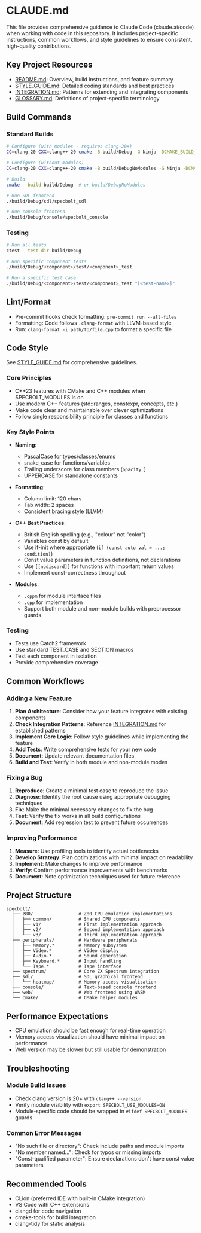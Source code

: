 # CLAUDE.md

This file provides comprehensive guidance to Claude Code (claude.ai/code) when working with code in this repository. It includes project-specific instructions, common workflows, and style guidelines to ensure consistent, high-quality contributions.

## Key Project Resources

- [README.md](README.md): Overview, build instructions, and feature summary
- [STYLE_GUIDE.md](STYLE_GUIDE.md): Detailed coding standards and best practices
- [INTEGRATION.md](INTEGRATION.md): Patterns for extending and integrating components
- [GLOSSARY.md](GLOSSARY.md): Definitions of project-specific terminology

## Build Commands

### Standard Builds

```bash
# Configure (with modules - requires clang-20+)
CC=clang-20 CXX=clang++-20 cmake -B build/Debug -G Ninja -DCMAKE_BUILD_TYPE=Debug

# Configure (without modules)
CC=clang-20 CXX=clang++-20 cmake -B build/DebugNoModules -G Ninja -DCMAKE_BUILD_TYPE=Debug -DSPECBOLT_USE_MODULES=OFF

# Build
cmake --build build/Debug  # or build/DebugNoModules

# Run SDL frontend
./build/Debug/sdl/specbolt_sdl

# Run console frontend
./build/Debug/console/specbolt_console
```

### Testing

```bash
# Run all tests
ctest --test-dir build/Debug

# Run specific component tests
./build/Debug/<component>/test/<component>_test

# Run a specific test case
./build/Debug/<component>/test/<component>_test "[<test-name>]"
```

## Lint/Format

- Pre-commit hooks check formatting: `pre-commit run --all-files`
- Formatting: Code follows `.clang-format` with LLVM-based style
- Run: `clang-format -i path/to/file.cpp` to format a specific file

## Code Style

See [STYLE_GUIDE.md](STYLE_GUIDE.md) for comprehensive guidelines.

### Core Principles

- C++23 features with CMake and C++ modules when SPECBOLT_MODULES is on
- Use modern C++ features (std::ranges, constexpr, concepts, etc.)
- Make code clear and maintainable over clever optimizations
- Follow single responsibility principle for classes and functions

### Key Style Points

- **Naming**:
  - PascalCase for types/classes/enums
  - snake_case for functions/variables
  - Trailing underscore for class members (`opacity_`)
  - UPPERCASE for standalone constants

- **Formatting**:
  - Column limit: 120 chars
  - Tab width: 2 spaces
  - Consistent bracing style (LLVM)

- **C++ Best Practices**:
  - British English spelling (e.g., "colour" not "color")
  - Variables const by default
  - Use if-init where appropriate (`if (const auto val = ...; condition)`)
  - Const value parameters in function definitions, not declarations
  - Use `[[nodiscard]]` for functions with important return values
  - Implement const-correctness throughout

- **Modules**:
  - `.cppm` for module interface files
  - `.cpp` for implementation
  - Support both module and non-module builds with preprocessor guards

### Testing

- Tests use Catch2 framework
- Use standard TEST_CASE and SECTION macros
- Test each component in isolation
- Provide comprehensive coverage

## Common Workflows

### Adding a New Feature

1. **Plan Architecture**: Consider how your feature integrates with existing components
2. **Check Integration Patterns**: Reference [INTEGRATION.md](INTEGRATION.md) for established patterns
3. **Implement Core Logic**: Follow style guidelines while implementing the feature
4. **Add Tests**: Write comprehensive tests for your new code
5. **Document**: Update relevant documentation files
6. **Build and Test**: Verify in both module and non-module modes

### Fixing a Bug

1. **Reproduce**: Create a minimal test case to reproduce the issue
2. **Diagnose**: Identify the root cause using appropriate debugging techniques
3. **Fix**: Make the minimal necessary changes to fix the bug
4. **Test**: Verify the fix works in all build configurations
5. **Document**: Add regression test to prevent future occurrences

### Improving Performance

1. **Measure**: Use profiling tools to identify actual bottlenecks
2. **Develop Strategy**: Plan optimizations with minimal impact on readability
3. **Implement**: Make changes to improve performance
4. **Verify**: Confirm performance improvements with benchmarks
5. **Document**: Note optimization techniques used for future reference

## Project Structure

```
specbolt/
  ├── z80/                 # Z80 CPU emulation implementations
  │   ├── common/          # Shared CPU components
  │   ├── v1/              # First implementation approach
  │   ├── v2/              # Second implementation approach
  │   └── v3/              # Third implementation approach
  ├── peripherals/         # Hardware peripherals
  │   ├── Memory.*         # Memory subsystem
  │   ├── Video.*          # Video display
  │   ├── Audio.*          # Sound generation
  │   ├── Keyboard.*       # Input handling
  │   └── Tape.*           # Tape interface
  ├── spectrum/            # Core ZX Spectrum integration
  ├── sdl/                 # SDL graphical frontend
  │   └── heatmap/         # Memory access visualization
  ├── console/             # Text-based console frontend
  ├── web/                 # Web frontend using WASM
  └── cmake/               # CMake helper modules
```

## Performance Expectations

- CPU emulation should be fast enough for real-time operation
- Memory access visualization should have minimal impact on performance
- Web version may be slower but still usable for demonstration

## Troubleshooting

### Module Build Issues

- Check clang version is 20+ with `clang++ --version`
- Verify module visibility with `export SPECBOLT_USE_MODULES=ON`
- Module-specific code should be wrapped in `#ifdef SPECBOLT_MODULES` guards

### Common Error Messages

- "No such file or directory": Check include paths and module imports
- "No member named...": Check for typos or missing imports
- "Const-qualified parameter": Ensure declarations don't have const value parameters

## Recommended Tools

- CLion (preferred IDE with built-in CMake integration)
- VS Code with C++ extensions
- clangd for code navigation
- cmake-tools for build integration
- clang-tidy for static analysis
